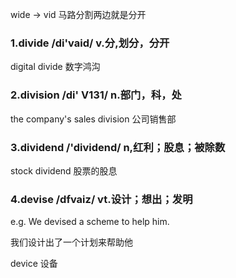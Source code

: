 <!-- ---
title: 自定义 Vue 页面
--- -->
wide -> vid 马路分割两边就是分开

### 1.divide  /di'vaid/ v.分,划分，分开

digital divide 数字鸿沟

### 2.division /di' V131/ n.部门，科，处

the company's sales division 公司销售部

### 3.dividend /'dividend/ n,红利；股息；被除数

stock dividend 股票的股息

### 4.devise /dfvaiz/ vt.设计；想出；发明

e.g. We devised a scheme to help him.

我们设计出了一个计划来帮助他

device 设备

<style>
.page-meta {
    display: none;
}
</style>